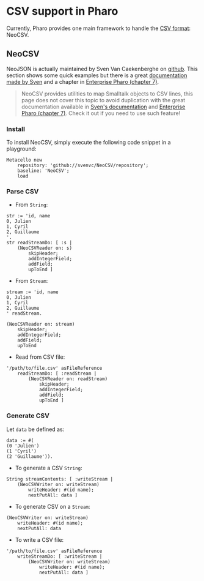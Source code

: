 # CSV support in Pharo
Currently, Pharo provides one main framework to handle the [CSV format](https://fr.wikipedia.org/wiki/Comma-separated_values): NeoCSV.

## NeoCSV
NeoJSON is actually maintained by Sven Van Caekenberghe on [github](https://github.com/svenvc/NeoCSV).
This section shows some quick examples but there is a great [documentation made by Sven](https://github.com/svenvc/docs/blob/master/neo/neo-csv-paper.md) and a chapter in [Enterprise Pharo (chapter 7)](http://books.pharo.org/enterprise-pharo/).

> NeoCSV provides utilities to map Smalltalk objects to CSV lines, this page does not cover this topic to avoid duplication with the great documentation available in [Sven's documentation](https://github.com/svenvc/docs/blob/master/neo/neo-csv-paper.md) and [Enterprise Pharo (chapter 7)](http://books.pharo.org/enterprise-pharo/). Check it out if you need to use such feature!

### Install
To install NeoCSV, simply execute the following code snippet in a playground:
```Smalltalk
Metacello new
	repository: 'github://svenvc/NeoCSV/repository';
	baseline: 'NeoCSV';
	load
```

### Parse CSV
- From `String`:
```Smalltalk
str := 'id, name
0, Julien
1, Cyril
2, Guillaume
'.
str readStreamDo: [ :s |
	(NeoCSVReader on: s)
		skipHeader;
		addIntegerField;
		addField;
		upToEnd ]
```

- From `Stream`:
```Smalltalk
stream := 'id, name
0, Julien
1, Cyril
2, Guillaume
' readStream.

(NeoCSVReader on: stream)
	skipHeader;
	addIntegerField;
	addField;
	upToEnd
```

- Read from CSV file:
```Smalltalk
'/path/to/file.csv' asFileReference
	readStreamDo: [ :readStream |
		(NeoCSVReader on: readStream)
			skipHeader;
			addIntegerField;
			addField;
			upToEnd ]
```

### Generate CSV
Let `data` be defined as:
```Smalltalk
data := #(
(0 'Julien')
(1 'Cyril')
(2 'Guillaume')).
```

- To generate a CSV `String`:
```Smalltalk
String streamContents: [ :writeStream |
	(NeoCSVWriter on: writeStream)
		writeHeader: #(id name);
		nextPutAll: data ]
```

- To generate CSV on a `Stream`:
```Smalltalk
(NeoCSVWriter on: writeStream)
	writeHeader: #(id name);
	nextPutAll: data
```

- To write a CSV file:
```Smalltalk
'/path/to/file.csv' asFileReference
	writeStreamDo: [ :writeStream |
		(NeoCSVWriter on: writeStream)
 			writeHeader: #(id name);
			nextPutAll: data ]
```
